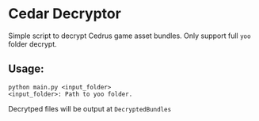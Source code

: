 # Cedar Decryptor

Simple script to decrypt Cedrus game asset bundles. Only support full `yoo` folder decrypt.

## Usage:
```
python main.py <input_folder>
<input_folder>: Path to yoo folder.
```

Decrytped files will be output at  `DecryptedBundles` 